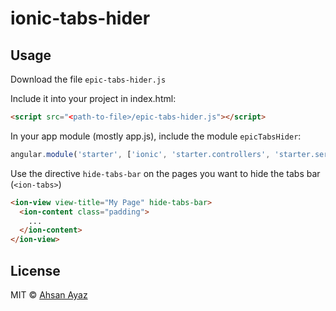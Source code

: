 # ionic-tabs-hider

## Usage

Download the file ``epic-tabs-hider.js``

Include it into your project in index.html:
```html
<script src="<path-to-file>/epic-tabs-hider.js"></script>
```

In your app module (mostly app.js), include the module ``epicTabsHider``:

```javascript
angular.module('starter', ['ionic', 'starter.controllers', 'starter.services','epicTabsHider'])
```
Use the directive ``hide-tabs-bar`` on the pages you want to hide the tabs bar (``<ion-tabs>``)

``` html
<ion-view view-title="My Page" hide-tabs-bar>
  <ion-content class="padding">
    ...
  </ion-content>
</ion-view>
```
## License

MIT © [Ahsan Ayaz](ahsan.ubitian@gmail.com)

